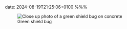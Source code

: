 date: 2024-08-19T21:25:06+0100
%%%

<figure>
    <img src="bug.jpg" alt="Close up photo of a green shield bug on concrete">
    <figcaption>Green shield bug</figcaption>
</figure>
